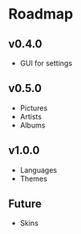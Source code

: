 # Roadmap

## v0.4.0
- GUI for settings

## v0.5.0
- Pictures
- Artists
- Albums

## v1.0.0
- Languages
- Themes

## Future
- Skins
